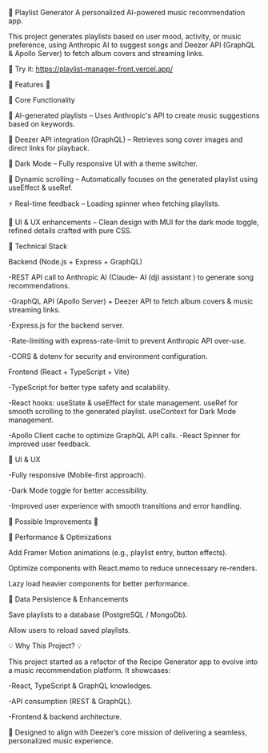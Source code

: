 🎵 Playlist Generator
A personalized AI-powered music recommendation app.

This project generates playlists based on user mood, activity, or music preference, using Anthropic AI to suggest songs and Deezer API (GraphQL & Apollo Server) to fetch album covers and streaming links.

🔗 Try it: https://playlist-manager-front.vercel.app/

  🚀 Features 🚀

🔹 Core Functionality

🎼 AI-generated playlists – Uses Anthropic's API to create music suggestions based on keywords.

📡 Deezer API integration (GraphQL) – Retrieves song cover images and direct links for playback.

🌙 Dark Mode – Fully responsive UI with a theme switcher.

🔄 Dynamic scrolling – Automatically focuses on the generated playlist using useEffect & useRef.

⚡ Real-time feedback – Loading spinner when fetching playlists.

🎨 UI & UX enhancements – Clean design with MUI for the dark mode toggle, refined details crafted with pure CSS.


🔹 Technical Stack

  Backend (Node.js + Express + GraphQL)
  
-REST API call to Anthropic AI (Claude- AI (dj) assistant ) to generate song recommendations.

-GraphQL API (Apollo Server) + Deezer API to fetch album covers & music streaming links.

-Express.js for the backend server.

-Rate-limiting with express-rate-limit to prevent Anthropic API over-use.

-CORS & dotenv for security and environment configuration.


  Frontend (React + TypeScript + Vite)
  
-TypeScript for better type safety and scalability.

-React hooks:
  useState & useEffect for state management.
  useRef for smooth scrolling to the generated playlist.
  useContext for Dark Mode management.
  
-Apollo Client cache to optimize GraphQL API calls.
-React Spinner for improved user feedback.



🔹  UI & UX

-Fully responsive (Mobile-first approach).

-Dark Mode toggle for better accessibility.

-Improved user experience with smooth transitions and error handling.



  📌 Possible Improvements 📌

🔹 Performance & Optimizations

Add Framer Motion animations (e.g., playlist entry, button effects).

Optimize components with React.memo to reduce unnecessary re-renders.

Lazy load heavier components for better performance.

🔹 Data Persistence & Enhancements

Save playlists to a database (PostgreSQL / MongoDb).

Allow users to reload saved playlists.





  💡 Why This Project? 💡

This project started as a refactor of the Recipe Generator app to evolve into a music recommendation platform. It showcases:

-React, TypeScript & GraphQL knowledges.

-API consumption (REST & GraphQL).

-Frontend & backend architecture.

🎯 Designed to align with Deezer’s core mission of delivering a seamless, personalized music experience.
